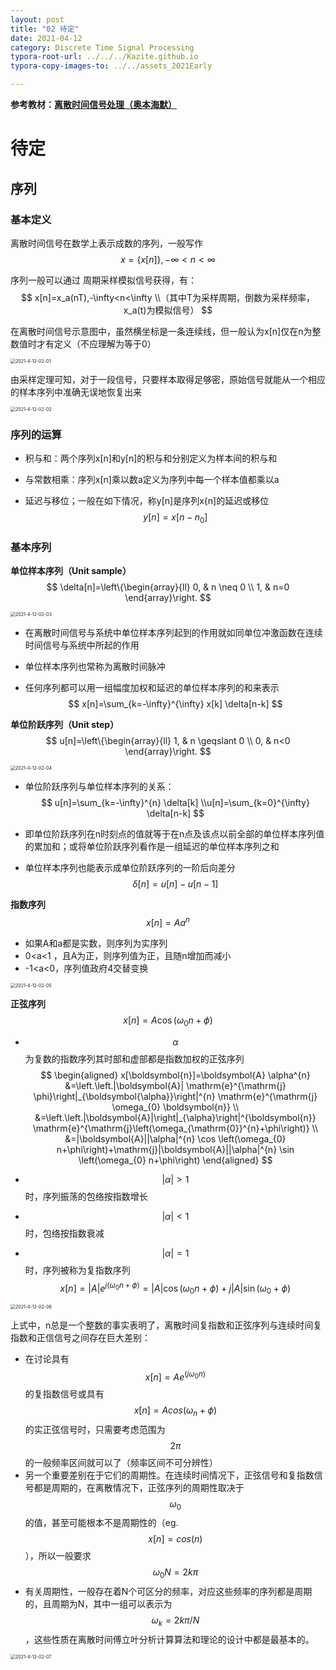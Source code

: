 ```yaml
---
layout: post
title: "02 待定"
date: 2021-04-12
category: Discrete Time Signal Processing
typora-root-url: ../../../Kazite.github.io
typora-copy-images-to: ../../assets_2021Early

---
```


**参考教材：[离散时间信号处理（奥本海默）](https://baike.baidu.com/item/离散时间信号处理（第三版）/20378714?fr=aladdin)**

# 待定

## 序列

### 基本定义

离散时间信号在数学上表示成数的序列，一般写作  
$$
x=\{x[n]\},-\infty<n<\infty
$$


序列一般可以通过 周期采样模拟信号获得，有：  
$$
x[n]=x_a(nT),-\infty<n<\infty
\\（其中T为采样周期，倒数为采样频率，x_a(t)为模拟信号）
$$


在离散时间信号示意图中，虽然横坐标是一条连续线，但一般认为x[n]仅在n为整数值时才有定义（不应理解为等于0）

<img src="/assets_2021Early/2021-4-12-02-01.png" alt="2021-4-12-02-01" style="zoom:50%;" />

由采样定理可知，对于一段信号，只要样本取得足够密，原始信号就能从一个相应的样本序列中准确无误地恢复出来

<img src="/assets_2021Early/2021-4-12-02-02.png" alt="2021-4-12-02-02" style="zoom:50%;" />

### 序列的运算

* 积与和：两个序列x[n]和y[n]的积与和分别定义为样本间的积与和

* 与常数相乘：序列x[n]乘以数a定义为序列中每一个样本值都乘以a

* 延迟与移位；一般在如下情况，称y[n]是序列x{n]的延迟或移位  
  $$
  y[n]=x[n-n_0]
  $$

### 基本序列

**单位样本序列（Unit sample）**  
$$
\delta[n]=\left\{\begin{array}{ll}
0, & n \neq 0 \\
1, & n=0
\end{array}\right.
$$


<img src="/assets_2021Early/2021-4-12-02-03.png" alt="2021-4-12-02-03" style="zoom: 50%;" />

* 在离散时间信号与系统中单位样本序列起到的作用就如同单位冲激函数在连续时间信号与系统中所起的作用

* 单位样本序列也常称为离散时间脉冲

* 任何序列都可以用一组幅度加权和延迟的单位样本序列的和来表示  
  $$
  x[n]=\sum_{k=-\infty}^{\infty} x[k] \delta[n-k]
  $$

**单位阶跃序列（Unit step）**  
$$
u[n]=\left\{\begin{array}{ll}
1, & n \geqslant 0 \\
0, & n<0
\end{array}\right.
$$


<img src="/assets_2021Early/2021-4-12-02-04.png" alt="2021-4-12-02-04" style="zoom: 50%;" />

* 单位阶跃序列与单位样本序列的关系：  
  $$
  u[n]=\sum_{k=-\infty}^{n} \delta[k]
  \\u[n]=\sum_{k=0}^{\infty} \delta[n-k]
$$
  



* 即单位阶跃序列在n时刻点的值就等于在n点及该点以前全部的单位样本序列值的累加和；或将单位阶跃序列看作是一组延迟的单位样本序列之和

* 单位样本序列也能表示成单位阶跃序列的一阶后向差分  
  $$
  \delta[n]=u[n]-u[n-1]
  $$
  



**指数序列**  
$$
x[n]=Aa^n
$$


* 如果A和a都是实数，则序列为实序列
* 0<a<1 ，且A为正，则序列值为正，且随n增加而减小
* -1<a<0，序列值政府4交替变换

<img src="/assets_2021Early/2021-4-12-02-05.png" alt="2021-4-12-02-05" style="zoom:50%;" />

**正弦序列**  
$$
x[n]=A \cos \left(\omega_{0} n+\phi\right)
$$

* $$\alpha$$为复数的指数序列其时部和虚部都是指数加权的正弦序列
  $$
  \begin{aligned}
  x[\boldsymbol{n}]=\boldsymbol{A} \alpha^{n} &=\left.\left.|\boldsymbol{A}| \mathrm{e}^{\mathrm{j} \phi}\right|_{\boldsymbol{\alpha}}\right|^{n} \mathrm{e}^{\mathrm{j} \omega_{0} \boldsymbol{n}} \\
  &=\left.\left.|\boldsymbol{A}|\right|_{\alpha}\right|^{\boldsymbol{n}} \mathrm{e}^{\mathrm{j}\left(\omega_{\mathrm{0}}^{n}+\phi\right)} \\
  &=|\boldsymbol{A}||\alpha|^{n} \cos \left(\omega_{0} n+\phi\right)+\mathrm{j}|\boldsymbol{A}||\alpha|^{n} \sin \left(\omega_{0} n+\phi\right)
  \end{aligned}
  $$

* $$|\alpha|>1$$时，序列振荡的包络按指数增长

* $$|\alpha|<1$$时，包络按指数衰减

* $$|\alpha|=1$$时，序列被称为复指数序列  
  $$
  x[n]=|A| e^{j\left(\omega_{0} n+\phi\right)}=|A| \cos \left(\omega_{0} n+\phi\right)+j|A| \sin \left(\omega_{0}+\phi\right)
  $$

<img src="/assets_2021Early/2021-4-12-02-06.png" alt="2021-4-12-02-06" style="zoom:50%;" />

上式中，n总是一个整数的事实表明了，离散时间复指数和正弦序列与连续时间复指数和正信信号之间存在巨大差别：

* 在讨论具有$$x[n]=Ae^(j\omega_0n)$$的复指数信号或具有$$x[n]=Acos(\omega_n+\phi)$$的实正弦信号时，只需要考虑范围为$$2\pi$$的一般频率区间就可以了（频率区间不可分辨性）
* 另一个重要差别在于它们的周期性。在连续时间情况下，正弦信号和复指数信号都是周期的，在离散情况下，正弦序列的周期性取决于$$\omega_0$$的值，甚至可能根本不是周期性的（eg. $$x[n]=cos(n)$$），所以一般要求$$\omega_0N=2k\pi$$ 
* 有关周期性，一般存在着N个可区分的频率，对应这些频率的序列都是周期的，且周期为N，其中一组可以表示为$$\omega_k=2k\pi/N$$，这些性质在离散时间傅立叶分析计算算法和理论的设计中都是最基本的。

<img src="/assets_2021Early/2021-4-12-02-07.png" alt="2021-4-12-02-07" style="zoom: 50%;" />



